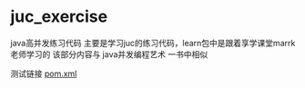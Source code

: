 # juc_exercise
java高并发练习代码
主要是学习juc的练习代码，learn包中是跟着享学课堂marrk老师学习的
该部分内容与 java并发编程艺术 一书中相似

测试链接
[pom.xml](juc_exercise/learn/pom.xml)
